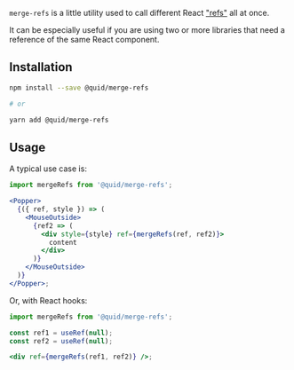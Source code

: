 `merge-refs` is a little utility used to call different
React ["refs"][react-refs] all at once.

It can be especially useful if you are using two or more libraries
that need a reference of the same React component.

## Installation

```bash
npm install --save @quid/merge-refs

# or

yarn add @quid/merge-refs
```

## Usage

A typical use case is:

```jsx static
import mergeRefs from '@quid/merge-refs';

<Popper>
  {({ ref, style }) => (
    <MouseOutside>
      {ref2 => (
        <div style={style} ref={mergeRefs(ref, ref2)}>
          content
        </div>
      )}
    </MouseOutside>
  )}
</Popper>;
```

Or, with React hooks:

```jsx static
import mergeRefs from '@quid/merge-refs';

const ref1 = useRef(null);
const ref2 = useRef(null);

<div ref={mergeRefs(ref1, ref2)} />;
```

[react-refs]: https://reactjs.org/docs/refs-and-the-dom.html
